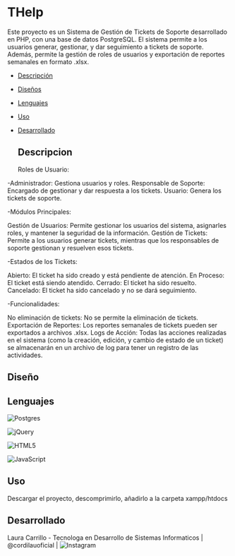 # THelp

Este proyecto es un Sistema de Gestión de Tickets de Soporte desarrollado en PHP, con una base de datos PostgreSQL. El sistema permite a los usuarios generar, gestionar, y dar seguimiento a tickets de soporte. Además, permite la gestión de roles de usuarios y exportación de reportes semanales en formato .xlsx.

- [Descripción](#descripción)
- [Diseños](#diseños)
- [Lenguajes](#lenguajes)
- [Uso](#uso)
- [Desarrollado](#desarrollado)

  ## Descripcion
  Roles de Usuario:

-Administrador: Gestiona usuarios y roles.
Responsable de Soporte: Encargado de gestionar y dar respuesta a los tickets.
Usuario: Genera los tickets de soporte.

-Módulos Principales:

Gestión de Usuarios: Permite gestionar los usuarios del sistema, asignarles roles, y mantener la seguridad de la información.
Gestión de Tickets: Permite a los usuarios generar tickets, mientras que los responsables de soporte gestionan y resuelven esos tickets.

-Estados de los Tickets:

Abierto: El ticket ha sido creado y está pendiente de atención.
En Proceso: El ticket está siendo atendido.
Cerrado: El ticket ha sido resuelto.
Cancelado: El ticket ha sido cancelado y no se dará seguimiento.

-Funcionalidades:

No eliminación de tickets: No se permite la eliminación de tickets.
Exportación de Reportes: Los reportes semanales de tickets pueden ser exportados a archivos .xlsx.
Logs de Acción: Todas las acciones realizadas en el sistema (como la creación, edición, y cambio de estado de un ticket) se almacenarán en un archivo de log para tener un registro de las actividades.


## Diseño 


## Lenguajes 

![Postgres](https://img.shields.io/badge/postgres-%23316192.svg?style=for-the-badge&logo=postgresql&logoColor=white)

![jQuery](https://img.shields.io/badge/jquery-%230769AD.svg?style=for-the-badge&logo=jquery&logoColor=white)

![HTML5](https://img.shields.io/badge/html5-%23E34F26.svg?style=for-the-badge&logo=html5&logoColor=white)

![JavaScript](https://img.shields.io/badge/javascript-%23323330.svg?style=for-the-badge&logo=javascript&logoColor=%23F7DF1E)


## Uso

Descargar el proyecto, descomprimirlo, añadirlo a la carpeta xampp/htdocs



## Desarrollado 

Laura Carrillo - Tecnologa en Desarrollo de Sistemas Informaticos
| @cordilauoficial |  ![Instagram](https://img.shields.io/badge/Instagram-%23E4405F.svg?style=for-the-badge&logo=Instagram&logoColor=white)
